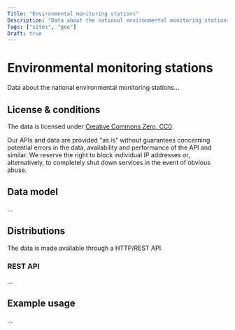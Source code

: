 ```yaml
---
Title: "Environmental monitoring stations"
Description: "Data about the national environmental monitoring stations"
Tags: ["sites", "geo"]
Draft: true
---
```


# Environmental monitoring stations

Data about the national environmental monitoring stations...

## License & conditions 

The data is licensed under [Creative Commons Zero, CC0](https://creativecommons.org/publicdomain/zero/1.0/).

Our APIs and data are provided "as is" without guarantees concerning potential errors in the data, availability and performance of the API and similar.  We reserve the right to block individual IP addresses or, alternatively, to completely shut down services in the event of obvious abuse.

## Data model

...

## Distributions

The data is made available through a HTTP/REST API.

### REST API

...

## Example usage

...
